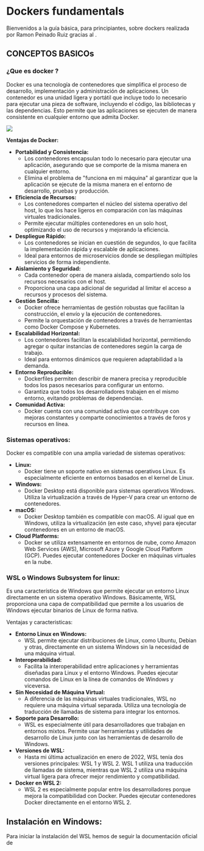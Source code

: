 # Dockers fundamentals

Bienvenidos a la guía básica, para principiantes, sobre dockers realizada por Ramon Peinado Ruiz gracias al .

## CONCEPTOS BASICOs

### ¿Que es docker ?

Docker es una tecnología de contenedores que simplifica el proceso de desarrollo, implementación y administración de aplicaciones. Un contenedor es una unidad ligera y portátil que incluye todo lo necesario para ejecutar una pieza de software, incluyendo el código, las bibliotecas y las dependencias. Esto permite que las aplicaciones se ejecuten de manera consistente en cualquier entorno que admita Docker.

<img align="center" src="/img/1ºimagenn.PNG"  />

**Ventajas de Docker:**

- **Portabilidad y Consistencia:**
  - Los contenedores encapsulan todo lo necesario para ejecutar una aplicación, asegurando que se comporte de la misma manera en cualquier entorno.
  - Elimina el problema de "funciona en mi máquina" al garantizar que la aplicación se ejecute de la misma manera en el entorno de desarrollo, pruebas y producción.
- **Eficiencia de Recursos:**
  - Los contenedores comparten el núcleo del sistema operativo del host, lo que los hace ligeros en comparación con las máquinas virtuales tradicionales.
  - Permite ejecutar múltiples contenedores en un solo host, optimizando el uso de recursos y mejorando la eficiencia.
- **Despliegue Rápido:**
  - Los contenedores se inician en cuestión de segundos, lo que facilita la implementación rápida y escalable de aplicaciones.
  - Ideal para entornos de microservicios donde se despliegan múltiples servicios de forma independiente.
- **Aislamiento y Seguridad:**
  - Cada contenedor opera de manera aislada, compartiendo solo los recursos necesarios con el host.
  - Proporciona una capa adicional de seguridad al limitar el acceso a recursos y procesos del sistema.
- **Gestión Sencilla:**
  - Docker ofrece herramientas de gestión robustas que facilitan la construcción, el envío y la ejecución de contenedores.
  - Permite la orquestación de contenedores a través de herramientas como Docker Compose y Kubernetes.
- **Escalabilidad Horizontal:**
  - Los contenedores facilitan la escalabilidad horizontal, permitiendo agregar o quitar instancias de contenedores según la carga de trabajo.
  - Ideal para entornos dinámicos que requieren adaptabilidad a la demanda.
- **Entorno Reproducible:**
  - Dockerfiles permiten describir de manera precisa y reproducible todos los pasos necesarios para configurar un entorno.
  - Garantiza que todos los desarrolladores trabajen en el mismo entorno, evitando problemas de dependencias.
- **Comunidad Activa:**
  - Docker cuenta con una comunidad activa que contribuye con mejoras constantes y comparte conocimientos a través de foros y recursos en línea.

### Sistemas operativos:

Docker es compatible con una amplia variedad de sistemas operativos:

- **Linux:**
  - Docker tiene un soporte nativo en sistemas operativos Linux. Es especialmente eficiente en entornos basados en el kernel de Linux.
- **Windows:**
  - Docker Desktop está disponible para sistemas operativos Windows. Utiliza la virtualización a través de Hyper-V para crear un entorno de contenedores.
- **macOS:**
  - Docker Desktop también es compatible con macOS. Al igual que en Windows, utiliza la virtualización (en este caso, xhyve) para ejecutar contenedores en un entorno de macOS.
- **Cloud Platforms:**
  - Docker se utiliza extensamente en entornos de nube, como Amazon Web Services (AWS), Microsoft Azure y Google Cloud Platform (GCP). Puedes ejecutar contenedores Docker en máquinas virtuales en la nube.

### WSL o Windows Subsystem for linux:

Es una característica de Windows que permite ejecutar un entorno Linux directamente en un sistema operativo Windows. Básicamente, WSL proporciona una capa de compatibilidad que permite a los usuarios de Windows ejecutar binarios de Linux de forma nativa.

Ventajas y caracteristicas:

- **Entorno Linux en Windows:**
  - WSL permite ejecutar distribuciones de Linux, como Ubuntu, Debian y otras, directamente en un sistema Windows sin la necesidad de una máquina virtual.
- **Interoperabilidad:**
  - Facilita la interoperabilidad entre aplicaciones y herramientas diseñadas para Linux y el entorno Windows. Puedes ejecutar comandos de Linux en la línea de comandos de Windows y viceversa.
- **Sin Necesidad de Máquina Virtual:**
  - A diferencia de las máquinas virtuales tradicionales, WSL no requiere una máquina virtual separada. Utiliza una tecnología de traducción de llamadas de sistema para integrar los entornos.
- **Soporte para Desarrollo:**
  - WSL es especialmente útil para desarrolladores que trabajan en entornos mixtos. Permite usar herramientas y utilidades de desarrollo de Linux junto con las herramientas de desarrollo de Windows.
- **Versiones de WSL:**
  - Hasta mi última actualización en enero de 2022, WSL tenía dos versiones principales: WSL 1 y WSL 2. WSL 1 utiliza una traducción de llamadas de sistema, mientras que WSL 2 utiliza una máquina virtual ligera para ofrecer mejor rendimiento y compatibilidad.
- **Docker en WSL 2:**
  - WSL 2 es especialmente popular entre los desarrolladores porque mejora la compatibilidad con Docker. Puedes ejecutar contenedores Docker directamente en el entorno WSL 2.





## Instalación en Windows:

Para iniciar la instalación del WSL hemos de seguir la documentación oficial de 

[Windows]: https://learn.microsoft.com/es-es/windows/wsl/install

 
